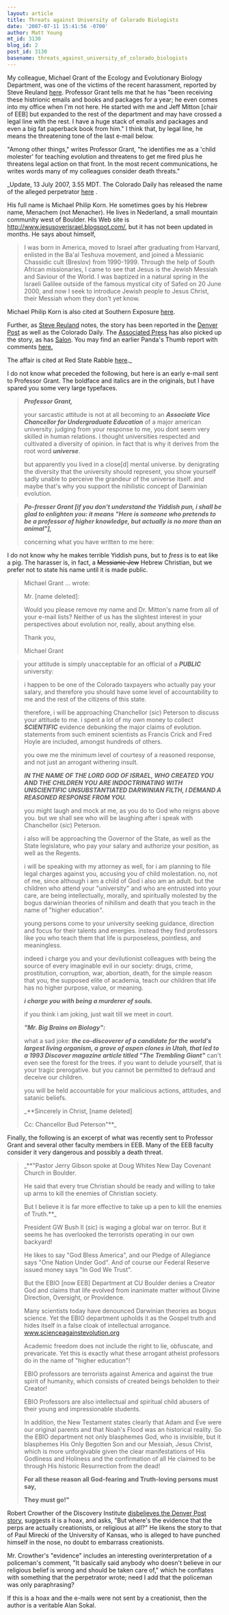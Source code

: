 ```yaml
---
layout: article
title: Threats against University of Colorado Biologists
date: '2007-07-11 15:41:56 -0700'
author: Matt Young
mt_id: 3130
blog_id: 2
post_id: 3130
basename: threats_against_university_of_colorado_biologists
---
```

My colleague, Michael Grant of the Ecology and Evolutionary Biology Department, was one of the victims of the recent harassment, reported by Steve Reuland  [here](http://www.pandasthumb.org/archives/2007/07/creatoterrorism.htm). Professor Grant tells me that he has "been receiving these histrionic emails and books and packages for a year; he even comes into my office when I'm not here.  He started with me and Jeff Mitton \[chair of EEB\] but expanded to the rest of the department and may have crossed a legal line with the rest.  I have a huge stack of emails and packages and even a big fat paperback book from him."   I think that, by legal line, he means the threatening tone of the last e-mail below.

"Among other things," writes Professor Grant, "he identifies me as a 'child molester' for teaching evolution and threatens to get me fired plus he threatens legal action on that front.  In the most recent communications, he writes words many of my colleagues consider death threats."

_Update, 13 July 2007, 3.55 MDT.  The Colorado Daily has released the name of the alleged perpetrator [here](http://www.coloradodaily.com/articles/2007/07/12/news/c_u_and_boulder/news1.txt) .

His full name is Michael Philip Korn.  He sometimes goes by his Hebrew name, Menachem (not Menacher).  He lives in Nederland, a small mountain community west of Boulder.  His Web site is http://www.jesusoverisrael.blogspot.com/, but it has not been updated in months.  He says about himself,


> I was born in America, moved to Israel after graduating from Harvard, enlisted in the Ba'al Teshuva movement, and joined a Messianic Chassidic cult (Breslov) from 1990-1999. Through the help of South African missionaries, I came to see that Jesus is the Jewish Messiah and Saviour of the World. I was baptized in a natural spring in the Israeli Galilee outside of the famous mystical city of Safed on 20 June 2000, and now I seek to introduce Jewish people to Jesus Christ, their Messiah whom they don't yet know. 

Michael Philip Korn is also cited at Southern Exposure [here](http://rarely-tidy.blogspot.com/2007/02/truly-holy-certifiable-crap.html).

Further, as [Steve Reuland](http://www.pandasthumb.org/archives/2007/07/creatoterrorism_1.html) notes, the story has been reported in the [Denver Post](http://origin.denverpost.com/news/ci_6362396) as well as the Colorado Daily.  The [Associated Press](http://hosted.ap.org/dynamic/stories/C/CO_EVOLUTION_E_MAILS_COOL-?SITE=CODEN&amp;SECTION=HOME&amp;TEMPLATE=DEFAULT) has also picked up the story, as has [Salon](http://www.salon.com/tech/htww/2007/07/12/american_taliban/index.html?source=rss).  You may find an earlier Panda's Thumb report with comments [here.](http://www.pandasthumb.org/archives/2007/07/creatoterrorism.html)

The affair is cited at Red State Rabble [here](http://redstaterabble.blogspot.com/)._

I do not know what preceded the following, but here is an early e-mail sent to Professor Grant.  The boldface and italics are in the originals, but I have spared you some very large typefaces.

> _**Professor Grant,**_
> 
> your sarcastic attitude is not at all becoming to an _**Associate Vice Chancellor for Undergraduate Education**_ of a major american university. judging from your response to me, you dont seem very skilled in human relations. i thought universities respected and cultivated a diversity of opinion. in fact that is why it derives from the root word _**universe**_. 
> 
> but apparently you lived in a close\[d\] mental universe. by denigrating the diversity that the university should represent, you show yourself sadly unable to perceive the grandeur of the universe itself. and maybe that's why you support the nihilistic concept of Darwinian evolution.

> _**Po-fresser Grant \[if you don't understand the Yiddish pun, i shall be glad to enlighten you: it means "Here is someone who pretends to be a professor of higher knowledge, but actually is no more than an animal"\],**_
> 
> concerning what you have written to me here:

I do not know why he makes terrible Yiddish puns, but to _fress_ is to eat like a pig.  The harasser is, in fact, a ~~Messianic Jew~~ Hebrew Christian, but we prefer not to state his name until it is made public.

> Michael Grant ... wrote:
> 
> Mr. \[name deleted\]:
> 
> Would you please remove my name and Dr. Mitton's name from all of your e-mail lists?  Neither of us has the slightest interest in your perspectives about evolution nor, really, about anything else.
> 
> Thank you,
> 
> Michael Grant

> your attitude is simply unacceptable for an official of a _**PUBLIC**_ university:
> 
> i happen to be one of the Colorado taxpayers who actually pay your salary, and therefore you should have some level of accountability to me and the rest of the citizens of this state.
> 
> therefore, i will be approaching Chanchellor (_sic_) Peterson to discuss your attitude to me. i spent a lot of my own money to collect _**SCIENTIFIC**_ evidence debunking the major claims of evolution. statements from such eminent scientists as Francis Crick and Fred Hoyle are included, amongst hundreds of others.
> 
> you owe me the minimum level of courtesy of a reasoned response, and not just an arrogant withering insult.
> 
> _**IN THE NAME OF THE LORD GOD OF ISRAEL, 
> WHO CREATED YOU AND THE CHILDREN YOU ARE INDOCTRINATING WITH UNSCIENTIFIC UNSUBSTANTIATED DARWINIAN FILTH, 
> I DEMAND A REASONED RESPONSE FROM YOU.**_
> 
> you might laugh and mock at me, as you do to God who reigns above you. but we shall see who will be laughing after i speak with Chanchellor (_sic_) Peterson.
> 
> i also will be approaching the Governor of the State, as well as the State legislature, who pay your salary and authorize your position, as well as the Regents.
> 
> i will be speaking with my attorney as well, for i am planning to file legal charges against you, accusing you of child molestation. no, not of me, since although i am a child of God i also am an adult. but the children who attend your "university" and who are entrusted into your care, are being intellectually, morally, and spiritually molested by the bogus darwinian theories of nihilism and death that you teach in the name of "higher education". 
> 
> young persons come to your university seeking guidance, direction and focus for their talents and energies. instead they find professors like you who teach them that life is purposeless, pointless, and meaningless.
> 
> indeed i charge you and your devilutionist colleagues with being the source of every imaginable evil in our society: drugs, crime, prostitution, corruption, war, abortion, death, for the simple reason that you, the supposed elite of academia, teach our children that life has no higher purpose, value, or meaning.
> 
> _**i charge you with being a murderer of souls.**_
> 
> if you think i am joking, just wait till we meet in court.
> 
> _**"Mr. Big Brains on Biology":**_
> 
> what a sad joke: _**the co-discoverer of a candidate for the world's largest living organism, a grove of aspen clones in Utah, that led to a 1993 Discover magazine article titled "The Trembling Giant"**_ can't even see the forest for the trees. if you want to delude yourself, that is your tragic prerogative. but you cannot be permitted to defraud and deceive our children.
> 
> you will be held accountable for your malicious actions, attitudes, and satanic beliefs.
> 
> _**Sincerely in Christ,
> \[name deleted\]
> 
> Cc: Chancellor Bud Peterson"**_

Finally, the following is an excerpt of what was recently sent to Professor Grant and several other faculty members in EEB.   Many of the EEB faculty consider it very dangerous and possibly a death threat.

> _**"Pastor Jerry Gibson spoke at Doug Whites New Day Covenant Church in Boulder.
> 
> He said that every true Christian should be ready and willing to take up arms to kill the enemies of Christian society.
> 
> But I believe it is far more effective to take up a pen to kill the enemies of Truth.**_
> 
> President GW Bush II (_sic_) is waging a global war on terror. But it seems he has overlooked the terrorists operating in our own backyard!
> 
> He likes to say "God Bless America", and our Pledge of Allegiance says "One Nation Under God". And of course our Federal Reserve issued money says "In God We Trust".
> 
> But the EBIO \[now EEB\] Department at CU Boulder denies a Creator God and claims that life evolved from inanimate matter without Divine Direction, Oversight, or Providence.
> 
> Many scientists today have denounced Darwinian theories as bogus science. Yet the EBIO department upholds it as the Gospel truth and hides itself in a false cloak of intellectual arrogance. www.scienceagainstevolution.org
> 
> Academic freedom does not include the right to lie, obfuscate, and prevaricate. Yet this is exactly what these arrogant atheist professors do in the name of "higher education"!
> 
> EBIO professors are terrorists against America and against the true spirit of humanity, which consists of created beings beholden to their Creator!
> 
> EBIO Professors are also intellectual and spiritual child abusers of their young and impressionable students.
> 
> In addition, the New Testament states clearly that Adam and Eve were our original parents and that Noah's Flood was an historical reality. So the EBIO department not only blasphemes God, who is invisible, but it blasphemes His Only Begotten Son and our Messiah, Jesus Christ, which is more unforgivable given the clear manifestations of His Godliness and Holiness and the confirmation of all He claimed to be through His historic Resurrection from the dead!
> 
> **For all these reason all God-fearing and Truth-loving persons must say,**
> 
> **__They must go!"__**

Robert Crowther of the Discovery Institute [disbelieves the Denver Post story](http://www.pandasthumb.org/archives/2007/07/creatoterrorism.htm), suggests it is a hoax, and asks, "But where's the evidence that the perps are actually creationists, or religious at all?"  He likens the story to that of Paul Mirecki of the University of Kansas, who is alleged to have punched himself in the nose, no doubt to embarrass creationists.  

Mr. Crowther's "evidence" includes an interesting overinterpretation of a policeman's comment,  "It basically said anybody who doesn't believe in our religious belief is wrong and should be taken care of," which he conflates with something that the perpetrator wrote; need I add that the policeman was only paraphrasing?  

If this is a hoax and the e-mails were not sent by a creationist, then the author is a veritable Alan Sokal.
